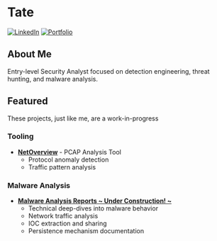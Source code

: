 # Tate

[![LinkedIn](https://img.shields.io/badge/-LinkedIn-0072b1?&style=for-the-badge&logo=linkedin&logoColor=white)](https://linkedin.com/in/tategreiner)
[![Portfolio](https://img.shields.io/badge/-Portfolio-purple?&style=for-the-badge&logo=github&logoColor=white)](https://tatescode.github.io)

## About Me

Entry-level Security Analyst focused on detection engineering, threat hunting, and malware analysis.

## Featured
These projects, just like me, are a work-in-progress
### Tooling
- **[NetOverview](https://github.com/tatescode/netoverview)** - PCAP Analysis Tool
  - Protocol anomaly detection
  - Traffic pattern analysis

### Malware Analysis
- **[Malware Analysis Reports ~ Under Construction! ~](link)**
  - Technical deep-dives into malware behavior
  - Network traffic analysis
  - IOC extraction and sharing
  - Persistence mechanism documentation
